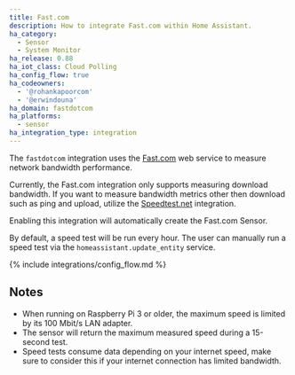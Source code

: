 ```yaml
---
title: Fast.com
description: How to integrate Fast.com within Home Assistant.
ha_category:
  - Sensor
  - System Monitor
ha_release: 0.88
ha_iot_class: Cloud Polling
ha_config_flow: true
ha_codeowners:
  - '@rohankapoorcom'
  - '@erwindouna'
ha_domain: fastdotcom
ha_platforms:
  - sensor
ha_integration_type: integration
---
```


The `fastdotcom` integration uses the [Fast.com](https://fast.com/) web service to measure network bandwidth performance.

<div class='note'>

Currently, the Fast.com integration only supports measuring download bandwidth.
If you want to measure bandwidth metrics other then download such as ping and upload, utilize the [Speedtest.net](/integrations/speedtestdotnet) integration.

</div>

Enabling this integration will automatically create the Fast.com Sensor.

By default, a speed test will be run every hour. The user can manually run a speed test via the `homeassistant.update_entity` service.

{% include integrations/config_flow.md %}

## Notes

- When running on Raspberry Pi 3 or older, the maximum speed is limited by its 100 Mbit/s LAN adapter.
- The sensor will return the maximum measured speed during a 15-second test.
- Speed tests consume data depending on your internet speed, make sure to consider this if your internet connection has limited bandwidth.